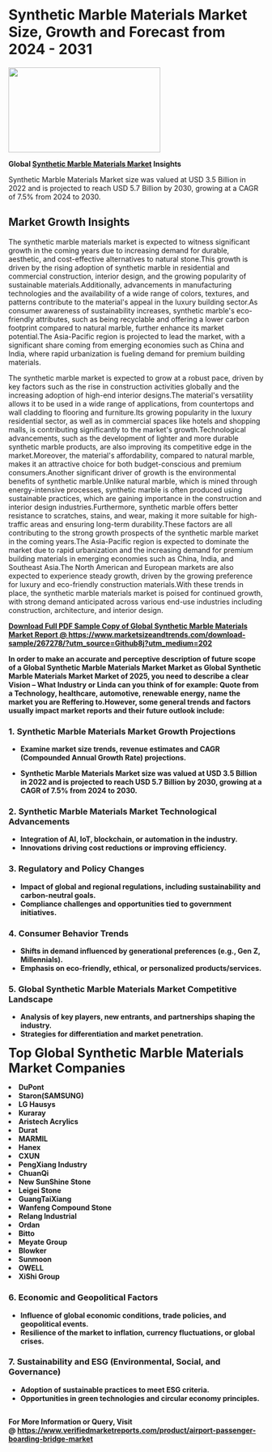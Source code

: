 <H1>Synthetic Marble Materials Market Size, Growth and Forecast from 2024 - 2031</H1><img class="aligncenter size-medium wp-image-584254" src="https://thirdeyenews.in/wp-content/uploads/2024/09/Global-Market-Research-300x168.jpeg" alt="" width="300" height="168" /><p><strong>Global&nbsp;<a href="https://www.marketsizeandtrends.com/download-sample/267278/?utm_source=Github8j?utm_medium=202">Synthetic Marble Materials Market</a> Insights</strong></p><p>Synthetic Marble Materials Market size was valued at USD 3.5 Billion in 2022 and is projected to reach USD 5.7 Billion by 2030, growing at a CAGR of 7.5% from 2024 to 2030.</p><p><h2>Market Growth Insights</h2> <p>The synthetic marble materials market is expected to witness significant growth in the coming years due to increasing demand for durable, aesthetic, and cost-effective alternatives to natural stone.This growth is driven by the rising adoption of synthetic marble in residential and commercial construction, interior design, and the growing popularity of sustainable materials.Additionally, advancements in manufacturing technologies and the availability of a wide range of colors, textures, and patterns contribute to the material's appeal in the luxury building sector.As consumer awareness of sustainability increases, synthetic marble's eco-friendly attributes, such as being recyclable and offering a lower carbon footprint compared to natural marble, further enhance its market potential.The Asia-Pacific region is projected to lead the market, with a significant share coming from emerging economies such as China and India, where rapid urbanization is fueling demand for premium building materials.</p> <p><strong><a href="#"></a></strong></p> <p>The synthetic marble market is expected to grow at a robust pace, driven by key factors such as the rise in construction activities globally and the increasing adoption of high-end interior designs.The material's versatility allows it to be used in a wide range of applications, from countertops and wall cladding to flooring and furniture.Its growing popularity in the luxury residential sector, as well as in commercial spaces like hotels and shopping malls, is contributing significantly to the market's growth.Technological advancements, such as the development of lighter and more durable synthetic marble products, are also improving its competitive edge in the market.Moreover, the material's affordability, compared to natural marble, makes it an attractive choice for both budget-conscious and premium consumers.Another significant driver of growth is the environmental benefits of synthetic marble.Unlike natural marble, which is mined through energy-intensive processes, synthetic marble is often produced using sustainable practices, which are gaining importance in the construction and interior design industries.Furthermore, synthetic marble offers better resistance to scratches, stains, and wear, making it more suitable for high-traffic areas and ensuring long-term durability.These factors are all contributing to the strong growth prospects of the synthetic marble market in the coming years.The Asia-Pacific region is expected to dominate the market due to rapid urbanization and the increasing demand for premium building materials in emerging economies such as China, India, and Southeast Asia.The North American and European markets are also expected to experience steady growth, driven by the growing preference for luxury and eco-friendly construction materials.With these trends in place, the synthetic marble materials market is poised for continued growth, with strong demand anticipated across various end-use industries including construction, architecture, and interior design.</p> <p><strong><a href="#"></p><p><span class=""><strong>Download Full PDF Sample Copy of Global Synthetic Marble Materials Market Report</strong> @ <a href="https://www.marketsizeandtrends.com/download-sample/267278/?utm_source=Github8j?utm_medium=202" target="_blank">https://www.marketsizeandtrends.com/download-sample/267278/?utm_source=Github8j?utm_medium=202</a></span></p><p>In order to make an accurate and perceptive description of future scope of a Global&nbsp;Synthetic Marble Materials Market Market as Global&nbsp;Synthetic Marble Materials Market Market of 2025, you need to describe a clear Vision &ndash; What Industry or Linda can you think of for example: Quote from a Technology, healthcare, automotive, renewable energy, name the market you are Reffering to.However, some general trends and factors usually impact market reports and their future outlook include:</p><h3>1.&nbsp;<strong>Synthetic Marble Materials Market Growth Projections</strong></h3><ul><li>Examine market size trends, revenue estimates and CAGR (Compounded Annual Growth Rate) projections.</li><li><p>Synthetic Marble Materials Market size was valued at USD 3.5 Billion in 2022 and is projected to reach USD 5.7 Billion by 2030, growing at a CAGR of 7.5% from 2024 to 2030.</p></li></ul><h3>2.&nbsp;<strong>Synthetic Marble Materials Market Technological Advancements</strong></h3><ul><li>Integration of AI, IoT, blockchain, or automation in the industry.</li><li>Innovations driving cost reductions or improving efficiency.</li></ul><h3>3.&nbsp;<strong>Regulatory and Policy Changes</strong></h3><ul><li>Impact of global and regional regulations, including sustainability and carbon-neutral goals.</li><li>Compliance challenges and opportunities tied to government initiatives.</li></ul><h3>4.&nbsp;<strong>Consumer Behavior Trends</strong></h3><ul><li>Shifts in demand influenced by generational preferences (e.g., Gen Z, Millennials).</li><li>Emphasis on eco-friendly, ethical, or personalized products/services.</li></ul><h3>5.&nbsp;<strong>Global Synthetic Marble Materials Market Competitive Landscape</strong></h3><ul><li>Analysis of key players, new entrants, and partnerships shaping the industry.</li><li>Strategies for differentiation and market penetration.</li></ul><p data-pm-slice="1 1 []"><span style="color: inherit; font-family: inherit; font-size: 25px;">Top Global Synthetic Marble Materials Market Companies</span></p><div class="" data-test-id=""><p><li>DuPont</li><li> Staron(SAMSUNG)</li><li> LG Hausys</li><li> Kuraray</li><li> Aristech Acrylics</li><li> Durat</li><li> MARMIL</li><li> Hanex</li><li> CXUN</li><li> PengXiang Industry</li><li> ChuanQi</li><li> New SunShine Stone</li><li> Leigei Stone</li><li> GuangTaiXiang</li><li> Wanfeng Compound Stone</li><li> Relang Industrial</li><li> Ordan</li><li> Bitto</li><li> Meyate Group</li><li> Blowker</li><li> Sunmoon</li><li> OWELL</li><li> XiShi Group</li></p></div><h3>6.&nbsp;<strong>Economic and Geopolitical Factors</strong></h3><ul><li>Influence of global economic conditions, trade policies, and geopolitical events.</li><li>Resilience of the market to inflation, currency fluctuations, or global crises.</li></ul><h3>7.&nbsp;<strong>Sustainability and ESG (Environmental, Social, and Governance)</strong></h3><ul><li>Adoption of sustainable practices to meet ESG criteria.</li><li>Opportunities in green technologies and circular economy principles.</li></ul><h2><strong style="font-size: 14px;">For More Information or Query, Visit @&nbsp;</strong><a style="background-color: #ffffff; font-size: 14px;" href="https://www.marketsizeandtrends.com/report/synthetic-marble-materials-market/" target="_blank">https://www.verifiedmarketreports.com/product/airport-passenger-boarding-bridge-market</a></h2>
